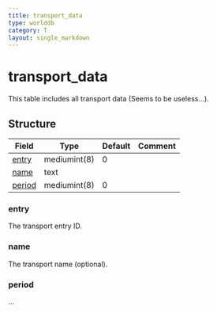 ```yaml
---
title: transport_data
type: worlddb
category: T
layout: single_markdown
---
```


# transport_data
This table includes all transport data (Seems to be useless...). 

## Structure

Field                                                                      | Type         | Default | Comment
-------------------------------------------------------------------------- | ------------ | ------- | -------
[entry](#entry)   | mediumint(8) | 0       |        
[name](#name)     | text         |         |        
[period](#period) | mediumint(8) | 0       |        

### entry

The transport entry ID.

### name

The transport name (optional).

### period

...